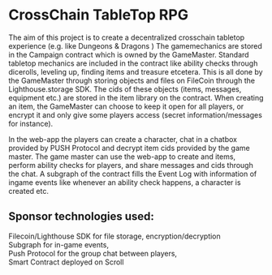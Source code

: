# CrossChain TableTop RPG
The aim of this project is to create a decentralized crosschain tabletop experience (e.g. like Dungeons & Dragons )
The gamemechanics are stored in the Campaign contract which is owned by the GameMaster. Standard tabletop mechanics are included in the contract like ability checks through dicerolls, leveling up, finding items and treasure etcetera. This is all done by the GameMaster through storing objects and files on FileCoin through the Lighthouse.storage SDK. The cids of these objects (items, messages, equipment etc.) are stored in the item library on the contract. When creating an item, the GameMaster can choose to keep it open for all players, or encrypt it and only give some players access (secret information/messages for instance).

In the web-app the players can create a character, chat in a chatbox provided by PUSH Protocol and decrypt item cids provided by the game master. The game master can use the web-app to create and items, perform ability checks for players, and share messages and cids through the chat. A subgraph of the contract fills the Event Log with information of ingame events like whenever an ability check happens, a character is created etc.

## Sponsor technologies used:
Filecoin/Lighthouse SDK for file storage, encryption/decryption </br>
Subgraph for in-game events, </br>
Push Protocol for the group chat between players, </br>
Smart Contract deployed on Scroll </br>
